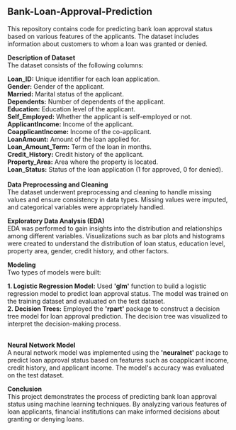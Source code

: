 ## Bank-Loan-Approval-Prediction
This repository contains code for predicting bank loan approval status based on various features of the applicants. The dataset includes information about customers to whom a loan was granted or denied.

**Description of Dataset**
<br>The dataset consists of the following columns:

**Loan_ID:** Unique identifier for each loan application. 
**<br>Gender:** Gender of the applicant.
**<br>Married:** Marital status of the applicant.
**<br>Dependents:** Number of dependents of the applicant.
**<br>Education:** Education level of the applicant.
**<br>Self_Employed:** Whether the applicant is self-employed or not.
**<br>ApplicantIncome:** Income of the applicant.
**<br>CoapplicantIncome:** Income of the co-applicant.
**<br>LoanAmount:** Amount of the loan applied for.
**<br>Loan_Amount_Term:** Term of the loan in months.
**<br>Credit_History:** Credit history of the applicant.
**<br>Property_Area:** Area where the property is located.
**<br>Loan_Status:** Status of the loan application (1 for approved, 0 for denied).<br>
**<br>Data Preprocessing and Cleaning**
<br>The dataset underwent preprocessing and cleaning to handle missing values and ensure consistency in data types. Missing values were imputed, and categorical variables were appropriately handled.

**Exploratory Data Analysis (EDA)**
<br>EDA was performed to gain insights into the distribution and relationships among different variables. Visualizations such as bar plots and histograms were created to understand the distribution of loan status, education level, property area, gender, credit history, and other factors.

**Modeling**
<br>Two types of models were built:

**1. Logistic Regression Model:** Used **'glm'** function to build a logistic regression model to predict loan approval status. The model was trained on the training dataset and evaluated on the test dataset.<br>
**2. Decision Trees:** Employed the **'rpart'** package to construct a decision tree model for loan approval prediction. The decision tree was visualized to interpret the decision-making process.

**<br>Neural Network Model**
<br>A neural network model was implemented using the **'neuralnet'** package to predict loan approval status based on features such as coapplicant income, credit history, and applicant income. The model's accuracy was evaluated on the test dataset.

**Conclusion**
<br>This project demonstrates the process of predicting bank loan approval status using machine learning techniques. By analyzing various features of loan applicants, financial institutions can make informed decisions about granting or denying loans.
